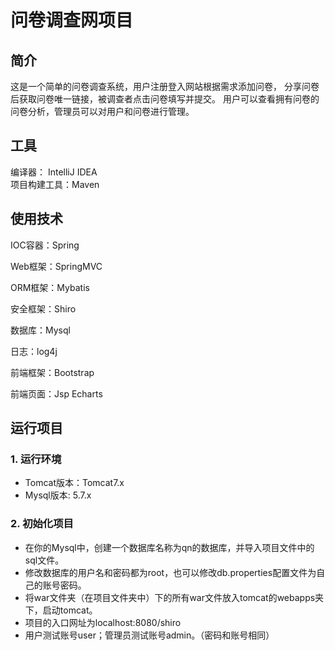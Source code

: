# 问卷调查网项目
## 简介
这是一个简单的问卷调查系统，用户注册登入网站根据需求添加问卷，
分享问卷后获取问卷唯一链接，被调查者点击问卷填写并提交。  用户可以查看拥有问卷的问卷分析，管理员可以对用户和问卷进行管理。
## 工具  
编译器： IntelliJ IDEA  
项目构建工具：Maven
## 使用技术  
IOC容器：Spring

Web框架：SpringMVC

ORM框架：Mybatis

安全框架：Shiro

数据库：Mysql

日志：log4j

前端框架：Bootstrap

前端页面：Jsp Echarts 
## 运行项目  
### 1. 运行环境
* Tomcat版本：Tomcat7.x
* Mysql版本: 5.7.x  
### 2. 初始化项目
* 在你的Mysql中，创建一个数据库名称为qn的数据库，并导入项目文件中的sql文件。
* 修改数据库的用户名和密码都为root，也可以修改db.properties配置文件为自己的账号密码。 
* 将war文件夹（在项目文件夹中）下的所有war文件放入tomcat的webapps夹下，启动tomcat。  
* 项目的入口网址为localhost:8080/shiro  
* 用户测试账号user；管理员测试账号admin。（密码和账号相同）

